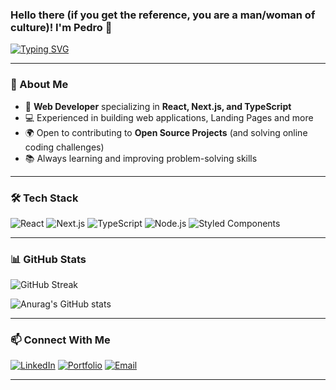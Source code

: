 ### Hello there (if you get the reference, you are a man/woman of culture)! I'm Pedro 👋

[![Typing SVG](https://readme-typing-svg.demolab.com?font=Fira+Code&duration=4000&pause=1000&color=F7F7F7&center=false&width=500&lines=FullStack+Developer;React%2FNext.js+Specialist;Open-Source+Contributor)](https://git.io/typing-svg)

---

### 🚀 About Me

- 🎯 **Web Developer** specializing in **React, Next.js, and TypeScript**
- 💻 Experienced in building web applications, Landing Pages and more
- 🌍 Open to contributing to **Open Source Projects** (and solving online coding challenges)
- 📚 Always learning and improving problem-solving skills

---

### 🛠️ Tech Stack

![React](https://img.shields.io/badge/React-%2361DAFB?style=flat&logo=react&logoColor=white)
![Next.js](https://img.shields.io/badge/Next.js-%23000000?style=flat&logo=next.js&logoColor=white)
![TypeScript](https://img.shields.io/badge/TypeScript-%233178C6?style=flat&logo=typescript&logoColor=white)
![Node.js](https://img.shields.io/badge/Node.js-%23339933?style=flat&logo=node.js&logoColor=white)
![Styled Components](https://img.shields.io/badge/Styled%20Components-%23DB7093?style=flat&logo=styled-components&logoColor=white)

---

### 📊 GitHub Stats

![GitHub Streak](https://streak-stats.demolab.com?user=yourusername&theme=dark)

![Anurag's GitHub stats](https://github-readme-stats.vercel.app/api?username=yourusername&show_icons=true&theme=tokyonight)

---

### 📫 Connect With Me

[![LinkedIn](https://img.shields.io/badge/LinkedIn-%230077B5?style=flat&logo=linkedin&logoColor=white)](https://www.linkedin.com/in/pedro-henrique-de-oliveira-b4b984239/)
[![Portfolio](https://img.shields.io/badge/Portfolio-%23000000?style=flat&logo=vercel&logoColor=white)](https://https://phomhado.github.io/Portfolio)
[![Email](https://img.shields.io/badge/Email-%23D14836?style=flat&logo=gmail&logoColor=white)](mailto:pedro.he.oli10@gmail.com)

---


